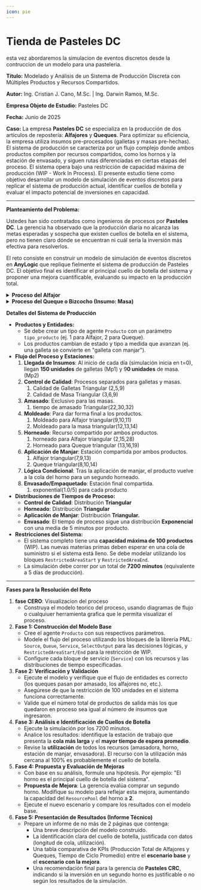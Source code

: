 ```yaml
---
icon: pie
---
```


# Tienda de Pasteles DC

esta vez abordaremos la simulacion de eventos discretos desde la contruccion de un modelo para una pasteleria.

**Título:** Modelado y Análisis de un Sistema de Producción Discreta con Múltiples Productos y Recursos Compartidos.&#x20;

**Autor:** Ing. Cristian J. Cano, M.Sc. | Ing. Darwin Ramos, M.Sc.&#x20;

**Empresa Objeto de Estudio:** Pasteles DC

**Fecha:** Junio de 2025

**Caso:** La empresa **Pasteles DC** se especializa en la producción de dos artículos de repostería: **Alfajores** y **Queques**. Para optimizar su eficiencia, la empresa utiliza insumos pre-procesados (galletas y masas pre-hechas). El sistema de producción se caracteriza por un flujo complejo donde ambos productos compiten por recursos compartidos, como los hornos y la estación de envasado, y siguen rutas diferenciadas en ciertas etapas del proceso. El sistema opera bajo una restricción de capacidad máxima de producción (WIP - Work In Process). El presente estudio tiene como objetivo desarrollar un modelo de simulación de eventos discretos para replicar el sistema de producción actual, identificar cuellos de botella y evaluar el impacto potencial de inversiones en capacidad.

***

**Planteamiento del Problema:**

Ustedes han sido contratados como ingenieros de procesos por **Pasteles DC**. La gerencia ha observado que la producción diaria no alcanza las metas esperadas y sospecha que existen cuellos de botella en el sistema, pero no tienen claro dónde se encuentran ni cuál sería la inversión más efectiva para resolverlos.

El reto consiste en construir un modelo de simulación de eventos discretos en **AnyLogic** que replique fielmente el sistema de producción de Pasteles DC. El objetivo final es identificar el principal cuello de botella del sistema y proponer una mejora cuantificable, evaluando su impacto en la producción total.

<details>

<summary><strong>Proceso del Alfajor</strong></summary>

El flujo para la producción de alfajores es el siguiente:

1. **Suministro y Control de Capacidad**: El proceso inicia con un lote de X **galletas**. Estas ingresan al sistema principal de producción siempre.
2. **Control de Calidad (Galleta)**: Una vez dentro del sistema, la galleta pasa por una estación de control de calidad exclusiva para este insumo, con su propio tiempo de proceso.
3. **Moldeado**: La galleta es moldeada según las especificaciones del alfajor.
4. **Primer Horneado**: El producto ingresa a la cola de la estación de **Horneado**. Esta es la primera estación donde compite por un recurso compartido (el horno) con los queques.
5. **Aplicación de Manjar**: Tras el horneado, pasa a la estación donde se le añade el manjar. Esta es otra estación con recursos compartidos. En este punto, el producto se podría reclasificar internamente (ej. de "galleta" a "galleta con manjar").
6. **Segundo Horneado**: Después de la aplicación de manjar, el producto **regresa a la cola del horno** para un segundo proceso de horneado, probablemente para sellar el producto.
7. **Envasado**: Una vez completado el segundo horneado, el alfajor terminado pasa a la línea de envasado, que es el último recurso compartido del sistema. El tiempo de este proceso sigue una distribución exponencial.
8. **Salida del Sistema**: Al ser envasado, el producto final sale del sistema, siendo contabilizado como producción terminada (`Sink`).\


</details>

<details>

<summary><strong>Proceso del Queque o Bizcocho (Insumo: Masa)</strong></summary>

El flujo para la producción de queques sigue una ruta diferente en las etapas iniciales:

1. **Suministro y Control de Capacidad**: El proceso inicia con un lote de Y **unidades de masa**.
2. **Control de Calidad (Masa)**: La masa ingresa a su propia línea de control de calidad, que es distinta a la de las galletas y tiene su propio tiempo de proceso.
3. **Amasado**:  Requiere ser procesada en la estación de **Amasado**. Esta es una estación dedicada únicamente a este producto.
4. **Moldeado**: Después del amasado, la masa es moldeada.
5. **Primer Horneado**: El queque moldeado entra a la cola compartida de la estación de **Horneado**.
6. **Aplicación de Manjar**: Pasa a la estación de manjar compartida.
7. **Segundo Horneado**: Al igual que el alfajor, el queque con manjar **regresa a la cola del horno** para su segundo horneado.
8. **Envasado**: El producto terminado se dirige a la estación de envasado final.
9. **Salida del Sistema**: Una vez envasado, el queque sale del sistema (`Sink`).

</details>

**Detalles del Sistema de Producción**&#x20;

* **Productos y Entidades:**
  * Se debe crear un tipo de agente `Producto` con un parámetro `tipo_producto` (ej. 1 para Alfajor, 2 para Queque).
  * Los productos cambian de estado y tipo a medida que avanzan (ej. una galleta se convierte en "galleta con manjar").
* **Flujo del Proceso y Estaciones:**
  1. **Llegada de Insumos**: Al inicio de cada día (simulación inicia en t=0), llegan **150 unidades** de galletas (Mp1) y 9**0 unidades** de masa. (Mp2)
  2. **Control de Calidad**: Procesos separados para galletas y masas.
     1. Calidad de Galletas  Triangular (2,5,9)
     2. Calidad de Masa Triangular (3,6,9)
  3. **Amasado**: Exclusivo para las masas.&#x20;
     1. tiempo de amasado Triangular(22,30,32)
  4. **Moldeado**: Para dar forma final a los productos.
     1. Moldeado para Alfajor triangular(9,10,11)
     2. Moldeado para la masa triangular(12,13,14)
  5. **Horneado**: Recurso compartido por ambos productos.
     1. horneado para Alfajor triangular (2,15,28)
     2. Horneado para Queque  triangular (13,16,19)
  6. **Aplicación de Manjar**: Estación compartida por ambos productos.
     1. Alfajor triangular(7,9,13)
     2. Queque triangular(8,10,14)
  7. **Lógica Condicional**: Tras la aplicación de manjar, el producto vuelve a la cola del horno para un segundo horneado.
  8. **Envasado/Empaquetado**: Estación final compartida.
     1. exponential(1.0/5) para cada producto
* **Distribuciones de Tiempos de Proceso:**
  * **Control de Calidad**: Distribución **Triangular**
  * **Horneado**: Distribución **Triangular**&#x20;
  * **Aplicación de Manjar**: Distribución **Triangular.**
  * **Envasado**: El tiempo de proceso sigue una distribución **Exponencial** con una media de 5 minutos por producto.
* **Restricciones del Sistema:**
  * El sistema completo tiene una **capacidad máxima de 100 productos** (WIP). Las nuevas materias primas deben esperar en una cola de suministro si el sistema está lleno. Se debe modelar utilizando los bloques `RestrictedAreaStart` y `RestrictedAreaEnd`.
  * La simulación debe correr por un total de **7200 minutos** (equivalente a 5 días de producción).

***

**Fases para la Resolución del Reto**

1. **fase CERO**: Visualizacion del proceso
   * &#x20;Construya el modelo teorico del proceso, usando diagramas de flujo o cualquiuer herramienta grafica que le permita visualizar el proceso.
2. **Fase 1: Construcción del Modelo Base**
   * Cree el agente `Producto` con sus respectivos parámetros.
   * Modele el flujo del proceso utilizando los bloques de la librería PML: `Source`, `Queue`, `Service`, `SelectOutput` para las decisiones lógicas, y `RestrictedAreaStart/End` para la restricción de WIP.
   * Configure cada bloque de servicio (`Service`) con los recursos y las distribuciones de tiempo especificadas.
3. **Fase 2: Verificación y Validación**
   * Ejecute el modelo y verifique que el flujo de entidades es correcto (los queques pasan por amasado, los alfajores no, etc.).
   * Asegúrese de que la restricción de 100 unidades en el sistema funciona correctamente.
   * Valide que el número total de productos de salida más los que quedaron en proceso sea igual al número de insumos que ingresaron.
4. **Fase 3: Análisis e Identificación de Cuellos de Botella**
   * Ejecute la simulación por los 7200 minutos.
   * Analice los resultados: identifique la estación de trabajo que presenta la **cola más larga** y el **mayor tiempo de espera promedio**.
   * Revise la **utilización** de todos los recursos (amasadora, horno, estación de manjar, envasadora). El recurso con la utilización más cercana al 100% es probablemente el cuello de botella.
5. **Fase 4: Propuesta y Evaluación de Mejoras**
   * Con base en su análisis, formule una hipótesis. Por ejemplo: "El horno es el principal cuello de botella del sistema".
   * **Propuesta de Mejora**: La gerencia evalúa comprar un segundo horno. Modifique su modelo para reflejar esta mejora, aumentando la capacidad del `ResourcePool` del horno a **2**.
   * Ejecute el nuevo escenario y compare los resultados con el modelo base.
6. **Fase 5: Presentación de Resultados (Informe Técnico)**
   * Prepare un informe de no más de 2 páginas que contenga:
     * Una breve descripción del modelo construido.
     * La identificación clara del cuello de botella, justificada con datos (longitud de cola, utilización).
     * Una tabla comparativa de KPIs (Producción Total de Alfajores y Queques, Tiempo de Ciclo Promedio) entre el **escenario base** y el **escenario con la mejora**.
     * Una recomendación final para la gerencia de **Pasteles CRC**, indicando si la inversión en un segundo horno es justificable o no según los resultados de la simulación.
